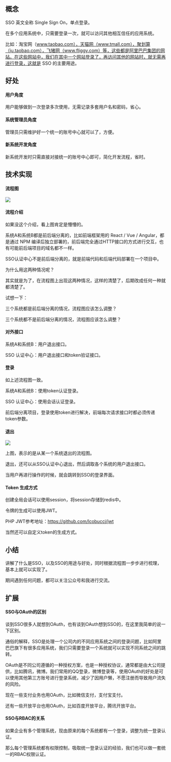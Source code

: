 ## 概念

SSO 英文全称 Single Sign On，单点登录。

在多个应用系统中，只需要登录一次，就可以访问其他相互信任的应用系统。

比如：淘宝网（www.taobao.com），天猫网（www.tmall.com），聚划算（ju.taobao.com），飞猪网（www.fliggy.com）等，这些都是阿里巴巴集团的网站。在这些网站中，我们在其中一个网站登录了，再访问其他的网站时，就无需再进行登录，这就是 SSO 的主要用途。

## 好处

#### 用户角度

用户能够做到一次登录多次使用，无需记录多套用户名和密码，省心。

#### 系统管理员角度

管理员只需维护好一个统一的账号中心就可以了，方便。

#### 新系统开发角度

新系统开发时只需直接对接统一的账号中心即可，简化开发流程，省时。

## 技术实现

#### 流程图

![](https://github.com/xinliangnote/PHP/blob/master/images/3_php_1.png)

#### 流程介绍

如果没这个介绍，看上图肯定是懵懵的。

系统A和系统B都是前后端分离的，比如前端框架用的 React / Vue / Angular，都是通过 NPM 编译后独立部署的，前后端完全通过HTTP接口的方式进行交互，也有可能前后端项目的域名都不一样。

SSO认证中心不是前后端分离的，就是前端代码和后端代码部署在一个项目中。

为什么用这两种情况呢？

其实就是为了，在流程图上出现这两种情况，这样的清楚了，后期改成任何一种就都清楚了。

试想一下：

三个系统都是前后端分离的情况，流程图应该怎么调整？

三个系统都不是前后端分离的情况，流程图应该怎么调整？

#### 对外接口

系统A和系统B：用户退出接口。

SSO 认证中心：用户退出接口和token验证接口。

#### 登录

如上述流程图一致。

系统A和系统B：使用token认证登录。

SSO 认证中心：使用会话认证登录。

前后端分离项目，登录使用token进行解决，前端每次请求接口时都必须传递token参数。

#### 退出

![](https://github.com/xinliangnote/PHP/blob/master/images/3_php_2.png)

上图，表示的是从某一个系统退出的流程图。

退出，还可以从SSO认证中心退出，然后调取各个系统的用户退出接口。

当用户再进行操作的时候，就会跳转到SSO的登录界面。

#### Token 生成方式

创建全局会话可以使用session，将session存储到redis中。

令牌的生成可以使用JWT。

PHP JWT参考地址：https://github.com/lcobucci/jwt

当然还可以自定义token的生成方式。

## 小结

讲解了什么是SSO，以及SSO的用途与好处，同时根据流程图一步步进行梳理，基本上就可以实现了。

期间遇到任何问题，都可以关注公众号和我进行交流。

## 扩展

#### SSO与OAuth的区别

谈到SSO很多人就想到OAuth，也有谈到OAuth想到SSO的，在这里我简单的说一下区别。

通俗的解释，SSO是处理一个公司内的不同应用系统之间的登录问题，比如阿里巴巴旗下有很多应用系统，我们只需要登录一个系统就可以实现不同系统之间的跳转。

OAuth是不同公司遵循的一种授权方案，也是一种授权协议，通常都是由大公司提供，比如腾讯，微博。我们常用的QQ登录，微博登录等，使用OAuth的好处是可以使用其他第三方账号进行登录系统，减少了因用户懒，不愿注册而导致用户流失的风险。

现在一些支付业务也用OAuth，比如微信支付，支付宝支付。

还有一些开放平台也用OAuth，比如百度开放平台，腾讯开放平台。

#### SSO与RBAC的关系

如果企业有多个管理系统，现由原来的每个系统都有一个登录，调整为统一登录认证。

那么每个管理系统都有权限控制，吸取统一登录认证的经验，我们也可以做一套统一的RBAC权限认证。
